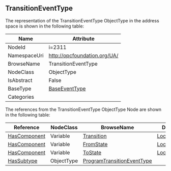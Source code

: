 <!-- objecttype -->
## TransitionEventType
  
<!-- end of text -->
The representation of the TransitionEventType ObjectType in the address space is shown in the following table:  

|Name|Attribute|
|---|---|
|NodeId|i=2311|
|NamespaceUri|http://opcfoundation.org/UA/|
|BrowseName|TransitionEventType|
|NodeClass|ObjectType|
|IsAbstract|False|
|BaseType|[BaseEventType](../../ObjectTypes/BaseEventType/readme.md)|
|Categories||

The references from the TransitionEventType ObjectType Node are shown in the following table:  

|Reference|NodeClass|BrowseName|DataType|TypeDefinition|ModellingRule|
|---|---|---|---|---|---|
|[HasComponent](../../ReferenceTypes/HasComponent/readme.md)|Variable|[Transition](#Transition)|[LocalizedText](../../DataTypes/LocalizedText/readme.md)|[TransitionVariableType](../../VariableTypes/TransitionVariableType/readme.md)|[Mandatory](../../Objects/Mandatory/readme.md)|
|[HasComponent](../../ReferenceTypes/HasComponent/readme.md)|Variable|[FromState](#FromState)|[LocalizedText](../../DataTypes/LocalizedText/readme.md)|[StateVariableType](../../VariableTypes/StateVariableType/readme.md)|[Mandatory](../../Objects/Mandatory/readme.md)|
|[HasComponent](../../ReferenceTypes/HasComponent/readme.md)|Variable|[ToState](#ToState)|[LocalizedText](../../DataTypes/LocalizedText/readme.md)|[StateVariableType](../../VariableTypes/StateVariableType/readme.md)|[Mandatory](../../Objects/Mandatory/readme.md)|
|[HasSubtype](../../ReferenceTypes/HasSubtype/readme.md)|ObjectType|[ProgramTransitionEventType](#ProgramTransitionEventType)||||


